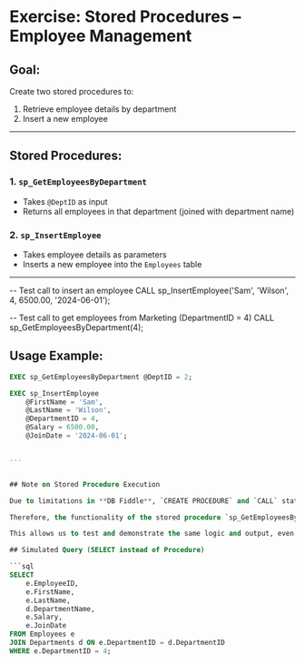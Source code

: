 # Exercise: Stored Procedures – Employee Management

##  Goal:
Create two stored procedures to:
1. Retrieve employee details by department
2. Insert a new employee

---

##  Stored Procedures:

### 1. `sp_GetEmployeesByDepartment`
- Takes `@DeptID` as input
- Returns all employees in that department (joined with department name)

### 2. `sp_InsertEmployee`
- Takes employee details as parameters
- Inserts a new employee into the `Employees` table

---

-- Test call to insert an employee
CALL sp_InsertEmployee('Sam', 'Wilson', 4, 6500.00, '2024-06-01');

-- Test call to get employees from Marketing (DepartmentID = 4)
CALL sp_GetEmployeesByDepartment(4);


## Usage Example:

```sql
EXEC sp_GetEmployeesByDepartment @DeptID = 2;

EXEC sp_InsertEmployee 
    @FirstName = 'Sam', 
    @LastName = 'Wilson', 
    @DepartmentID = 4, 
    @Salary = 6500.00, 
    @JoinDate = '2024-06-01';


---


## Note on Stored Procedure Execution

Due to limitations in **DB Fiddle**, `CREATE PROCEDURE` and `CALL` statements are **not supported**.

Therefore, the functionality of the stored procedure `sp_GetEmployeesByDepartment` was **simulated using a standard `SELECT` query** with a hardcoded `DepartmentID` value.

This allows us to test and demonstrate the same logic and output, even though the stored procedure cannot be executed directly in the online tool.

## Simulated Query (SELECT instead of Procedure)

```sql
SELECT 
    e.EmployeeID,
    e.FirstName,
    e.LastName,
    d.DepartmentName,
    e.Salary,
    e.JoinDate
FROM Employees e
JOIN Departments d ON e.DepartmentID = d.DepartmentID
WHERE e.DepartmentID = 4;